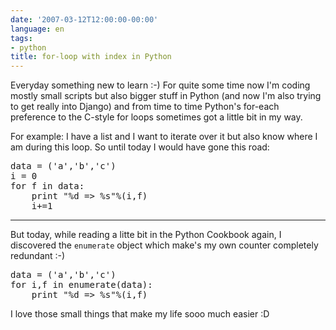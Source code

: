 ```yaml
---
date: '2007-03-12T12:00:00-00:00'
language: en
tags:
- python
title: for-loop with index in Python
---
```



Everyday something new to learn :-) For quite some time now I'm coding mostly small scripts but also bigger stuff in Python (and now I'm also trying to get really into Django) and from time to time Python's for-each preference to the C-style for loops sometimes got a little bit in my way.

For example: I have a list and I want to iterate over it but also know where I am during this loop. So until today I would have gone this road:

<pre class="code python"><span class="n">data</span> <span class="o">=</span> <span class="p">(</span><span class="s">&#39;a&#39;</span><span class="p">,</span><span class="s">&#39;b&#39;</span><span class="p">,</span><span class="s">&#39;c&#39;</span><span class="p">)</span>
<span class="n">i</span> <span class="o">=</span> <span class="mi">0</span>
<span class="k">for</span> <span class="n">f</span> <span class="ow">in</span> <span class="n">data</span><span class="p">:</span>
	<span class="k">print</span> <span class="s">&quot;</span><span class="si">%d</span><span class="s"> =&gt; </span><span class="si">%s</span><span class="s">&quot;</span><span class="o">%</span><span class="p">(</span><span class="n">i</span><span class="p">,</span><span class="n">f</span><span class="p">)</span>
	<span class="n">i</span><span class="o">+=</span><span class="mi">1</span>
</pre>



-------------------------------



But today, while reading a litte bit in the Python Cookbook again, I discovered the `enumerate` object which make's my own counter completely redundant :-)

<pre class="code python"><span class="n">data</span> <span class="o">=</span> <span class="p">(</span><span class="s">&#39;a&#39;</span><span class="p">,</span><span class="s">&#39;b&#39;</span><span class="p">,</span><span class="s">&#39;c&#39;</span><span class="p">)</span>
<span class="k">for</span> <span class="n">i</span><span class="p">,</span><span class="n">f</span> <span class="ow">in</span> <span class="nb">enumerate</span><span class="p">(</span><span class="n">data</span><span class="p">):</span>
	<span class="k">print</span> <span class="s">&quot;</span><span class="si">%d</span><span class="s"> =&gt; </span><span class="si">%s</span><span class="s">&quot;</span><span class="o">%</span><span class="p">(</span><span class="n">i</span><span class="p">,</span><span class="n">f</span><span class="p">)</span>
</pre>
	
I love those small things that make my life sooo much easier :D
